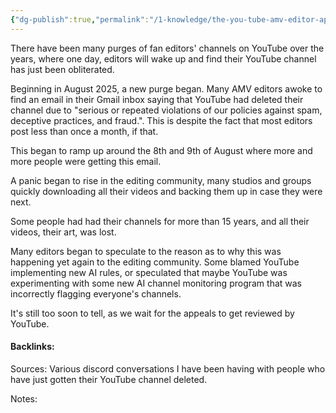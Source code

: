 ```yaml
---
{"dg-publish":true,"permalink":"/1-knowledge/the-you-tube-amv-editor-apocalypse-2025/","tags":["editing/vidding","fan-editing-history","interesting"],"created":"2025-08-09T14:05:51.362+10:00","updated":"2025-08-09T14:22:54.320+10:00"}
---
```


There have been many purges of fan editors' channels on YouTube over the years, where one day, editors will wake up and find their YouTube channel has just been obliterated. 

Beginning in August 2025, a new purge began. Many AMV editors awoke to find an email in their Gmail inbox saying that YouTube had deleted their channel due to "serious or repeated violations of our policies against spam, deceptive practices, and fraud.". This is despite the fact that most editors post less than once a month, if that. 

This began to ramp up around the 8th and 9th of August where more and more people were getting this email. 

A panic began to rise in the editing community, many studios and groups quickly downloading all their videos and backing them up in case they were next.

Some people had had their channels for more than 15 years, and all their videos, their art, was lost. 

Many editors began to speculate to the reason as to why this was happening yet again to the editing community. Some blamed YouTube implementing new AI rules, or speculated that maybe YouTube was experimenting with some new AI channel monitoring program that was incorrectly flagging everyone's channels. 

It's still too soon to tell, as we wait for the appeals to get reviewed by YouTube. 



#### Backlinks:
Sources:
Various discord conversations I have been having with people who have just gotten their YouTube channel deleted.

Notes:
